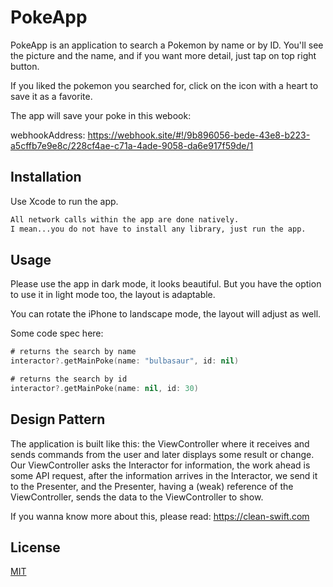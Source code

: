 # PokeApp

PokeApp is an application to search a Pokemon by name or by ID.
You'll see the picture and the name, and if you want more detail, just tap on top right button.

If you liked the pokemon you searched for, click on the icon with a heart to save it as a favorite.

The app will save your poke in this webook:

webhookAddress: https://webhook.site/#!/9b896056-bede-43e8-b223-a5cffb7e9e8c/228cf4ae-c71a-4ade-9058-da6e917f59de/1

## Installation

Use Xcode to run the app.

```bash
All network calls within the app are done natively.
I mean...you do not have to install any library, just run the app.
```

## Usage
Please use the app in dark mode, it looks beautiful. But you have the option to use it in light mode too, the layout is adaptable. 

You can rotate the iPhone to landscape mode, the layout will adjust as well.

Some code spec here:

```swift
# returns the search by name
interactor?.getMainPoke(name: "bulbasaur", id: nil)

# returns the search by id
interactor?.getMainPoke(name: nil, id: 30)

```

## Design Pattern

The application is built like this: the ViewController where it receives and sends commands from the user and later displays some result or change. Our ViewController asks the Interactor for information, the work ahead is some API request, after the information arrives in the Interactor, we send it to the Presenter, and the Presenter, having a (weak) reference of the ViewController, sends the data to the ViewController to show.

If you wanna know more about this, please read: https://clean-swift.com

## License
[MIT](https://choosealicense.com/licenses/mit/)
